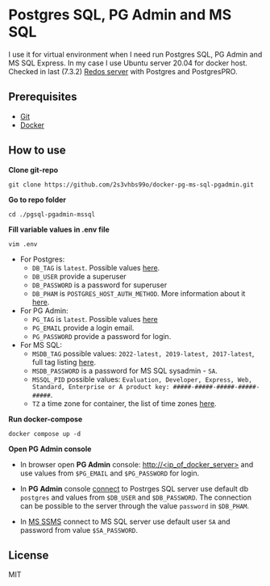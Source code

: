 # Postgres SQL, PG Admin and MS SQL

I use it for virtual environment when I need run Postgres SQL, PG Admin and MS SQL Express. In my case I use Ubuntu server 20.04 for docker host.
Checked in last (7.3.2) [Redos server](https://redos.red-soft.ru/product/downloads/) with Postgres and PostgresPRO.

## Prerequisites

- [Git](https://git-scm.com/downloads)
- [Docker](https://docs.docker.com/get-docker/)

## How to use

**Clone git-repo**

```shell
git clone https://github.com/2s3vhbs99o/docker-pg-ms-sql-pgadmin.git
```

**Go to repo folder**

```shell
cd ./pgsql-pgadmin-mssql
```

**Fill variable values in **.env** file**

```shell
vim .env
```

   * For Postgres:
        * `DB_TAG` is `latest`. Possible values [here](https://hub.docker.com/_/postgres).
        * `DB_USER` provide a superuser
        * `DB_PASSWORD` is a password for superuser
        * `DB_PHAM` is `POSTGRES_HOST_AUTH_METHOD`. More information about it [here](https://hub.docker.com/_/postgres).
   * For PG Admin:
        * `PG_TAG` is `latest`. Possible values [here](https://www.pgadmin.org/docs/pgadmin4/latest/container_deployment.html)
        * `PG_EMAIL` provide a login email.
        * `PG_PASSWORD` provide a password for login.
   * For MS SQL:
        * `MSDB_TAG` possible values: `2022-latest, 2019-latest, 2017-latest`, full tag listing [here](https://hub.docker.com/_/microsoft-mssql-server).
        * `MSDB_PASSWORD` is a password for MS SQL sysadmin - `SA`.
        * `MSSQL_PID` possible values: `Evaluation, Developer, Express, Web, Standard, Enterprise or A product key: #####-#####-#####-#####-#####`.
        * `TZ` a time zone for container, the list of time zones [here](<https://en.wikipedia.org/wiki/List_of_tz_database_time_zones#List>).

**Run docker-compose**

```shell
docker compose up -d
```

**Open PG Admin console**

- In browser open **PG Admin** console: [http://<ip_of_docker_server>](https://github.com/lobanov4real/pgsql-pgadmin-mssql/blob/master/README.md#how-to-use) and use values from `$PG_EMAIL` and `$PG_PASSWORD` for login.

- In **PG Admin** console [connect](https://www.pgadmin.org/docs/pgadmin4/development/connecting.html) to Postrges SQL server use default db `postgres` and values from `$DB_USER` and `$DB_PASSWORD`. The connection can be possible to the server through the value ``password`` in `$DB_PHAM`.

- In [MS SSMS](https://learn.microsoft.com/ru-ru/sql/ssms/download-sql-server-management-studio-ssms?view=sql-server-ver16) connect to MS SQL server use default user `SA` and password from value `$SA_PASSWORD`.

## License

MIT
